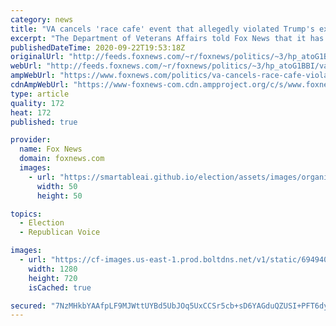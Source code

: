 ```yaml
---
category: news
title: "VA cancels 'race cafe' event that allegedly violated Trump's executive order"
excerpt: "The Department of Veterans Affairs told Fox News that it has cancelled an event on race and microaggressions after appearing to defend it as complying with the president's recent executive order on critical race theory."
publishedDateTime: 2020-09-22T19:53:18Z
originalUrl: "http://feeds.foxnews.com/~r/foxnews/politics/~3/hp_atoG1BBI/va-cancels-race-cafe-violated-trumps-executive-order"
webUrl: "http://feeds.foxnews.com/~r/foxnews/politics/~3/hp_atoG1BBI/va-cancels-race-cafe-violated-trumps-executive-order"
ampWebUrl: "https://www.foxnews.com/politics/va-cancels-race-cafe-violated-trumps-executive-order.amp"
cdnAmpWebUrl: "https://www-foxnews-com.cdn.ampproject.org/c/s/www.foxnews.com/politics/va-cancels-race-cafe-violated-trumps-executive-order.amp"
type: article
quality: 172
heat: 172
published: true

provider:
  name: Fox News
  domain: foxnews.com
  images:
    - url: "https://smartableai.github.io/election/assets/images/organizations/foxnews.com-50x50.jpg"
      width: 50
      height: 50

topics:
  - Election
  - Republican Voice

images:
  - url: "https://cf-images.us-east-1.prod.boltdns.net/v1/static/694940094001/ae351fce-9e7b-4383-bd6b-0d11a43fe5b3/b9ecc424-5aab-48da-bff1-d0e0711a01e5/1280x720/match/image.jpg"
    width: 1280
    height: 720
    isCached: true

secured: "7NzMHkbYAAfpLF9MJWttUYBd5UbJOq5UxCCSr5cb+sD6YAGduQZUSI+PFT6dyoZ5bTaxwgRuybZ/neYwhocqGAw/+D9IDCYJvL3v/ZPztqXyy59QHcQHWLXIXWwYME6cbN0dStJM4DxI8zaR59Iz/1MOsUZarfn2LK6vU2dvAFvbKua4IHGAEMu9H+xf29myqPpztccOXVmOGxHA4+gMqBVWDiqxq5UglhxOgs9JZ5gx4xxxTSZKK2bAecu51jdWekQ7EneOU6bRyoSp7zvodcJHZCGU65j3169Bc5d6xgDqGPOFrUcv3veN8d/rkKo6wyyL3Byf+qpTF9QUAAos84MCC0nZkHzQCMKt4fJVeiY=;4b0+6t8cCeEmgfWuP4fXEg=="
---
```


